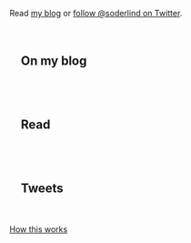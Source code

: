 <style>
/* Container for flexboxes */
.row {
  display: flex;
  flex-wrap: wrap;
}

/* Create four equal columns */
.column {
  flex: 25%;
  padding: 20px;
}

/* On screens that are 992px wide or less, go from four columns to two columns */
/*@media screen and (max-width: 992px) {
  .column {
    flex: 50%;
  }
}
*/

/* On screens that are 600px wide or less, make the columns stack on top of each other instead of next to each other */
@media screen and (max-width: 992px) {
  .row {
    flex-direction: column;
  }
}
</style>

Read [my blog](https://soderlind.no/) or [follow @soderlind on Twitter](https://twitter.com/soderlind).

<div class="row">
  <div class="column">
    <h2>On my blog</h2>
    <p>
	<!-- blog starts -->
	<!-- blog ends -->
	</p>
  </div>

  <div class="column">
    <h2>Read</h2>
        <p>
	<!-- read starts -->
	<!-- read ends -->
	</p>
  </div>

  <div class="column">
    <h2>Tweets</h2>
        <p>
	<!-- tweet starts -->
	<!-- tweet ends -->
	</p>
  </div>
</div>

<a href="https://simonwillison.net/2020/Jul/10/self-updating-profile-readme/">How this works</a>
